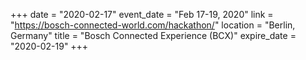 +++
date = "2020-02-17"
event_date = "Feb 17-19, 2020"
link = "https://bosch-connected-world.com/hackathon/"
location = "Berlin, Germany"
title = "Bosch Connected Experience (BCX)"
expire_date = "2020-02-19"
+++
